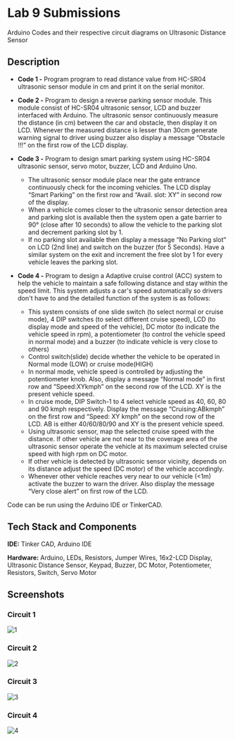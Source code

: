 
# Lab 9 Submissions

Arduino Codes and their respective circuit diagrams on Ultrasonic Distance Sensor


## Description

- **Code 1 -** Program program to read distance value from HC-SR04 ultrasonic sensor module in cm and print it on the serial monitor. 

- **Code 2 -** Program to design a reverse parking sensor module. This module consist of HC-SR04 ultrasonic sensor, LCD and buzzer interfaced with Arduino.  The ultrasonic sensor continuously measure the distance (in cm) between the car and obstacle, then display it on LCD. Whenever the measured distance is lesser than 30cm  generate warning signal to driver using buzzer also display a message “Obstacle !!!” on the first row of the LCD display. 

- **Code 3 -** Program to design smart parking system using HC-SR04 ultrasonic sensor, servo motor, buzzer, LCD and Arduino Uno. 
  - The ultrasonic sensor module place near the gate entrance continuously check for the incoming vehicles. The LCD display “Smart Parking” on the first row and “Avail. slot: XY” in second row of the display. 
  - When a vehicle comes closer to the ultrasonic sensor detection area and parking slot is available then the system open a gate barrier to 90° (close after 10 seconds) to allow the vehicle to the parking slot and decrement parking slot by 1.
  - If no parking slot available then display a message “No Parking slot” on LCD (2nd line) and switch on the buzzer (for 5 Seconds). Have a similar system on the exit and increment the free slot by 1 for every vehicle leaves the parking slot. 



- **Code 4 -** Program to design a Adaptive cruise control (ACC) system to help the vehicle to maintain a safe following distance and stay within the speed limit. This system adjusts a car's speed automatically so drivers don't have to and the detailed function of the system is as follows:
  - This system consists of one slide switch (to select normal or cruise mode), 4 DIP switches (to select different cruise speed), LCD (to display mode and speed of the vehicle), DC motor (to indicate the vehicle speed in rpm), a potentiometer (to control the vehicle speed in normal mode) and a buzzer (to indicate vehicle is very close to others) 
  - Control switch(slide) decide whether the vehicle to be operated in Normal mode (LOW) or cruise mode(HIGH)
  - In normal mode, vehicle speed is controlled by adjusting the potentiometer knob. Also, display a message “Normal mode” in first row and “Speed:XYkmph” on the second row of the LCD. XY is the present vehicle speed.
  - In cruise mode, DIP Switch-1 to 4 select vehicle speed as 40, 60, 80 and 90 kmph respectively. Display the message “Cruising:ABkmph” on the first row and “Speed: XY kmph” on the second row of the LCD. AB is either 40/60/80/90 and XY is the present vehicle speed.
  - Using ultrasonic sensor, map the selected cruise speed with the distance. If other vehicle are not near to the coverage area of the ultrasonic sensor operate the vehicle at its maximum selected cruise speed with high rpm on DC motor. 
  - If other vehicle is detected by ultrasonic sensor vicinity, depends on its distance adjust the speed (DC motor) of the vehicle accordingly.
  - Whenever other vehicle reaches very near to our vehicle (<1m) activate the buzzer to warn the driver. Also display the message “Very close alert” on first row of the LCD.



Code can be run using the Arduino IDE or TinkerCAD.
    
## Tech Stack and Components

**IDE:** Tinker CAD, Arduino IDE

**Hardware:** Arduino, LEDs, Resistors, Jumper Wires, 16x2-LCD Display, Ultrasonic Distance Sensor, Keypad, Buzzer, DC Motor, Potentiometer, Resistors, Switch, Servo Motor

  
## Screenshots

### Circuit 1
![1](https://user-images.githubusercontent.com/42286904/141273008-705ad12d-7c20-48be-8d52-9ddc4f16b73c.png)

### Circuit 2
![2](https://user-images.githubusercontent.com/42286904/141273135-d1b7d885-e54b-4f69-8202-6fee65b31fca.png)


### Circuit 3
![3](https://user-images.githubusercontent.com/42286904/141273318-c4179d40-2469-42c7-b9c8-ac25b7dc1ec3.png)


### Circuit 4
![4](https://user-images.githubusercontent.com/42286904/141273535-f89e4818-81b9-4818-9f3b-1e8c8752a89a.png)
